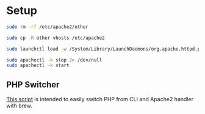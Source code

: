 # Setup
```bash
sudo rm -rf /etc/apache2/other

sudo cp -R other vhosts /etc/apache2

sudo launchctl load -w /System/Library/LaunchDaemons/org.apache.httpd.plist

sudo apachectl -k stop 2> /dev/null
sudo apachectl -k start
```

## PHP Switcher
[This script](https://github.com/dhyegofernando/dotfiles/blob/master/modules/apache2/phpswitcher) is intended to easily switch PHP from CLI and Apache2 handler with brew.
